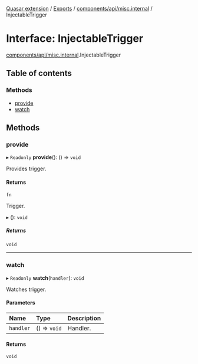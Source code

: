 [Quasar extension](../index.md) / [Exports](../modules.md) / [components/api/misc.internal](../modules/components_api_misc_internal.md) / InjectableTrigger

# Interface: InjectableTrigger

[components/api/misc.internal](../modules/components_api_misc_internal.md).InjectableTrigger

## Table of contents

### Methods

- [provide](components_api_misc_internal.InjectableTrigger.md#provide)
- [watch](components_api_misc_internal.InjectableTrigger.md#watch)

## Methods

### provide

▸ `Readonly` **provide**(): () => `void`

Provides trigger.

#### Returns

`fn`

Trigger.

▸ (): `void`

##### Returns

`void`

___

### watch

▸ `Readonly` **watch**(`handler`): `void`

Watches trigger.

#### Parameters

| Name | Type | Description |
| :------ | :------ | :------ |
| `handler` | () => `void` | Handler. |

#### Returns

`void`
